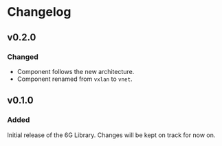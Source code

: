# Changelog

## v0.2.0
### Changed
- Component follows the new architecture.
- Component renamed from `vxlan` to `vnet`.


## v0.1.0
### Added
Initial release of the 6G Library. Changes will be kept on track for now on.
